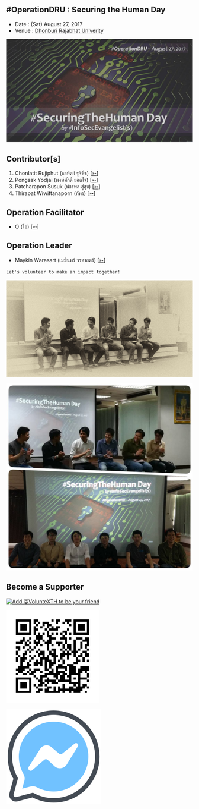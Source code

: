 ## #OperationDRU : Securing the Human Day

+ Date : (Sat) August 27, 2017
+ Venue : [Dhonburi Rajabhat Univerity](https://www.dru.ac.th/)

[![](/OperationDRU/Cover.jpg "#OperationDRU")](https://www.facebook.com/hashtag/OperationDRU)

## Contributor[s]
1. Chonlatit Rujiphut (ชลทิตย์ รุจิพืช) [[➳](https://www.facebook.com/Tsunakun27)]
1. Pongsak Yodjai (พงษ์ศักดิ์ ยอดใจ) [[➳](https://www.facebook.com/iampongsak)]
1. Patcharapon Susuk (พัชรพล สู่สุข) [[➳](https://www.facebook.com/Forestwick)]
1. Thirapat Wiwittanaporn (ภัทร) [[➳](https://www.facebook.com/w.thpat)]

## Operation Facilitator
+ O (โอ) [[➳](https://www.facebook.com/ota.kung.56)]

## Operation Leader
+ Maykin Warasart (เมฆินทร์ วรศาสตร์) [[➳](http://mk.in.th)]

```markdown
Let's volunteer to make an impact together!
```
[![](/OperationDRU/Brown.jpg "#OperationDRU")](https://www.facebook.com/hashtag/OperationDRU)

[![](/OperationDRU/Team.jpg "#OperationDRU")](https://www.facebook.com/hashtag/OperationDRU)

## Become a Supporter

[![](https://scdn.line-apps.com/n/line_add_friends/btn/en.png "Add @VolunteXTH to be your friend")](https://lin.ee/cnIgUj4)

[![](/@VolunteXTH.png "Add @VolunteXTH to be your friend")](https://line.me/R/ti/p/@voluntex)

[![](/fb-m.png "Talk to us via FB messenger")](https://m.me/VolunteXTH)